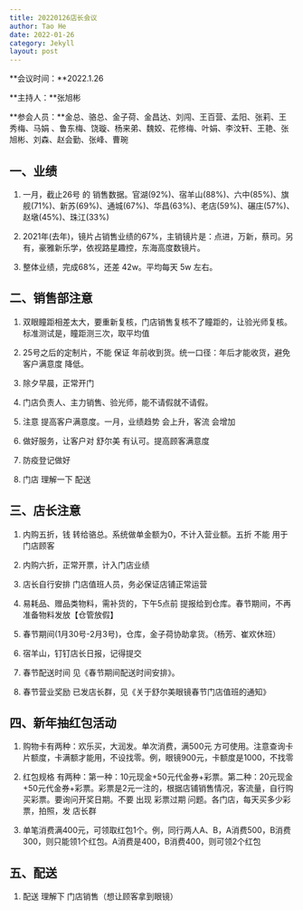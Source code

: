 ```yaml
---
title: 20220126店长会议
author: Tao He
date: 2022-01-26
category: Jekyll
layout: post
---
```




**会议时间：**2022.1.26

**主持人：**张旭彬    

**参会人员：**金总、骆总、金子荷、金昌达、刘闯、王百营、孟阳、张莉、王秀梅、马娟 、鲁东梅、饶璇、杨来弟、魏姣、花修梅、叶娟、李汶轩、王艳、张旭彬、刘森、赵会勤、张峰、曹琬


## 一、业绩

1. 一月，截止26号 的 销售数据。官湖(92%)、宿羊山(88%)、六中(85%)、旗舰(71%)、新苏(69%)、通城(67%)、华昌(63%)、老店(59%)、碾庄(57%)、赵墩(45%)、珠江(33%)

2. 2021年(去年)，镜片占销售业绩的67%，主销镜片是：点进，万新，蔡司。另有，豪雅新乐学，依视路星趣控，东海高度数镜片。

3. 整体业绩，完成68%，还差 42w。平均每天 5w 左右。







## 二、销售部注意

1. 双眼瞳距相差太大，要重新复核，门店销售复核不了瞳距的，让验光师复核。标准测试是，瞳距测三次，取平均值

2. 25号之后的定制片，不能 保证 年前收到货。统一口径：年后才能收货，避免 客户满意度 降低。

3. 除夕早晨，正常开门

4. 门店负责人、主力销售、验光师，能不请假就不请假。

5. 注意 提高客户满意度。一月，业绩趋势 会上升，客流 会增加

6. 做好服务，让客户对 舒尔美 有认可。提高顾客满意度

7. 防疫登记做好

8. 门店 理解一下 配送



## 三、店长注意

1. 内购五折，钱 转给骆总。系统做单金额为0，不计入营业额。五折 不能 用于门店顾客

2. 内购六折，正常开票，计入门店业绩
3. 店长自行安排 门店值班人员，务必保证店铺正常运营
4. 易耗品、赠品类物料，需补货的，下午5点前 提报给到仓库。春节期间，不再准备物料发放【仓管放假】
5. 春节期间(1月30号-2月3号)，仓库，金子荷协助拿货。（杨芳、崔欢休班）
6. 宿羊山，钉钉店长日报，记得提交
7. 春节配送时间 见《春节期间配送时间安排》。
8. 春节营业奖励 已发店长群，见《关于舒尔美眼镜春节门店值班的通知》



## 四、新年抽红包活动

1. 购物卡有两种：欢乐买，大润发。单次消费，满500元 方可使用。注意查询卡片额度，卡满额才能用，不设找零。例，眼镜900元，卡额度是1000，不找零

2. 红包规格 有两种：第一种：10元现金+50元代金券+彩票。第二种：20元现金+50元代金券+彩票。彩票是2元一注的，根据店铺销售情况，客流量，自行购买彩票。要询问开奖日期。不要 出现 彩票过期 问题。各门店，每天买多少彩票，拍照，发 店长群

3. 单笔消费满400元，可领取红包1个。例，同行两人A、B，A消费500，B消费300，则只能领1个红包。A消费是400，B消费400，则可领2个红包



## 五、配送

1. 配送 理解下 门店销售（想让顾客拿到眼镜）

